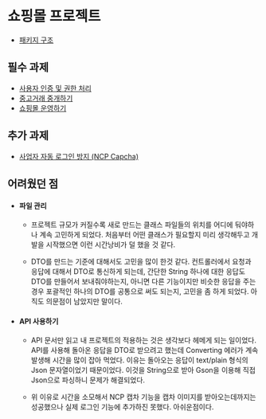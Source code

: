 # 쇼핑몰 프로젝트
- [패키지 구조](md/pacakge.md)
## 필수 과제
- [사용자 인증 및 권한 처리](md/auth.md)
- [중고거래 중개하기](md/useditem.md)
- [쇼핑몰 운영하기](md/shop.md)

## 추가 과제
- [사업자 자동 로그인 방지 (NCP Capcha)](md/ncp-captcha.md)


## 어려웠던 점
- #### 파일 관리
  - 프로젝트 규모가 커질수록 새로 만드는 클래스 파일들의 위치를 어디에 둬야하나 계속 고민하게 되었다. 처음부터 어떤 클래스가 필요할지 미리 생각해두고 개발을 시작했으면 이런 시간낭비가 덜 했을 것 같다.

  - DTO를 만드는 기준에 대해서도 고민을 많이 한것 같다. 컨트롤러에서 요청과 응답에 대해서 DTO로 통신하게 되는데, 간단한 String 하나에 대한 응답도 DTO를 만들어서 보내줘야하는지, 아니면 다른 기능이지만 비슷한 응답을 주는 경우 포괄적인 하나의 DTO를 공통으로 써도 되는지, 고민을 좀 하게 되었다. 아직도 의문점이 남았지만 말이다.

- #### API 사용하기
  - API 문서만 읽고 내 프로젝트의 적용하는 것은 생각보다 헤메게 되는 일이었다.  
  API를 사용해 돌아온 응답을 DTO로 받으려고 했는데 Converting 에러가 계속 발생해 시간을 많이 잡아 먹었다. 이유는 돌아오는 응답이 text/plain 형식의 Json 문자열이었기 때문이었다. 이것을 String으로 받아 Gson을 이용해 직접 Json으로 파싱하니 문제가 해결되었다.

  - 위 이유로 시간을 소모해서 NCP 캡차 기능을 캡차 이미지를 받아오는데까지는 성공했으나 실제 로그인 기능에 추가하진 못했다. 아쉬운점이다.